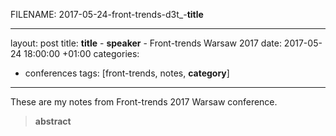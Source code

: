 FILENAME: 
2017-05-24-front-trends-d3t_-__title__

---
layout: post
title: __title__ - __speaker__ - Front-trends Warsaw 2017
date: 2017-05-24 18:00:00 +01:00
categories:
- conferences
tags: [front-trends, notes, __category__]
---

These are my notes from Front-trends 2017 Warsaw conference.

> __abstract__

